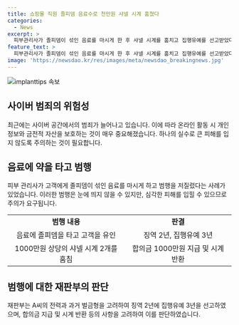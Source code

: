 ```yaml
---
title: 쇼핑몰 직원 졸피뎀 음료수로 천만원 샤넬 시계 훔쳤다
categories:
  - News
excerpt: >
  피부관리사가 졸피뎀이 섞인 음료를 마시게 한 후 샤넬 시계를 훔치고 집행유예를 선고받았다. 대전지법은 강도 혐의로 기소된 A씨에게 징역 2년에 집행유예 3년을 선고했다. A씨는 피해자의 요청으로 출장 시술을 가는 도중 졸피뎀을 섞은 음료를 마시게 한 뒤 시계를 훔쳤다. 재판부는 과거 범죄 전력을 고려해 징역형의 집행유예를 결정했다. A씨는 시계를 반환하고 합의금 1000만원을 지불했다.
feature_text: >
  피부관리사가 졸피뎀이 섞인 음료를 마시게 한 후 샤넬 시계를 훔치고 집행유예를 선고받았다. 대전지법은 강도 혐의로 기소된 A씨에게 징역 2년에 집행유예 3년을 선고했다. A씨는 피해자의 요청으로 출장 시술을 가는 도중 졸피뎀을 섞은 음료를 마시게 한 뒤 시계를 훔쳤다. 재판부는 과거 범죄 전력을 고려해 징역형의 집행유예를 결정했다. A씨는 시계를 반환하고 합의금 1000만원을 지불했다.
image: 'https://newsdao.kr/res/images/meta/newsdao_breakingnews.jpg'
---
```


<p><img src="https://newsdao.kr/res/images/meta/newsdao_breakingnews.jpg" alt="implanttips 속보" /></p>

<h2 data-ke-size="size26">사이버 범죄의 위험성</h2>

<p data-ke-size="size16">최근에는 사이버 공간에서의 범죄가 늘어나고 있습니다. 이에 따라 온라인 활동 시 개인정보와 금전적 자산을 보호하는 것이 매우 중요해졌습니다. 하나의 실수로 큰 피해를 입지 않도록 주의하는 것이 필요합니다.</p>

<h2 data-ke-size="size26">음료에 약을 타고 범행</h2>

<p data-ke-size="size16">피부 관리사가 고객에게 졸피뎀이 섞인 음료를 마시게 하고 범행을 저질렀다는 사례가 있었습니다. 이러한 범행은 눈에 띄지 않을 수 있지만, 심각한 피해를 입힐 수 있으므로 주의가 요구됩니다.</p>

<table>
  <tr>
    <td style="text-align: center; height: 17px;"><b>범행 내용</b></td>
    <td style="text-align: center; height: 17px;"><b>판결</b></td>
  </tr>
  <tr>
    <td style="text-align: center; height: 17px;">음료에 졸피뎀을 타고 고객을 유인</td>
    <td style="text-align: center; height: 17px;">징역 2년, 집행유예 3년</td>
  </tr>
  <tr>
    <td style="text-align: center; height: 17px;">1000만원 상당의 샤넬 시계 2개를 훔침</td>
    <td style="text-align: center; height: 17px;">합의금 1000만원 지급 및 시계 반환</td>
  </tr>
</table>

<h2 data-ke-size="size26">범행에 대한 재판부의 판단</h2>

<p data-ke-size="size16">재판부는 A씨의 전력과 과거 벌금형을 고려하여 징역 2년에 집행유예 3년을 선고하였으며, 합의금 지급 및 시계 반환 등의 사항을 고려하여 이를 판단하였습니다.</p>

